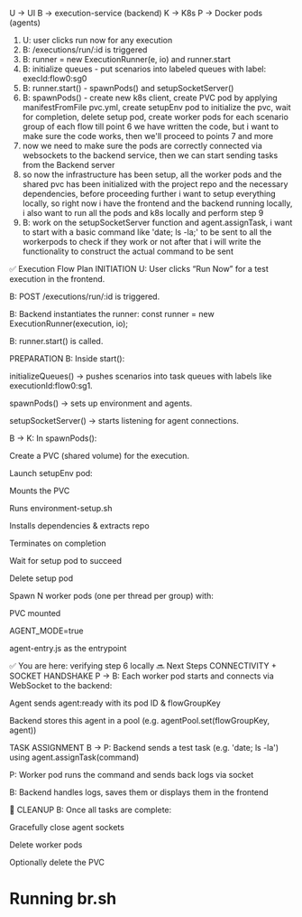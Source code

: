 U -> UI
B -> execution-service (backend)
K -> K8s
P -> Docker pods (agents)
1. U: user clicks run now for any execution
2. B: /executions/run/:id is triggered
3. B: runner = new ExecutionRunner(e, io) and runner.start
4. B: initialize queues - put scenarios into labeled queues with label: execId:flow0:sg0
5. B: runner.start() - spawnPods() and setupSocketServer()
6. B: spawnPods() - create new k8s client, create PVC pod by applying manifestFromFile pvc.yml, create setupEnv pod to initialize the pvc, wait for completion, delete setup pod, create worker pods for each scenario group of each flow
till point 6 we have written the code, but i want to make sure the code works, then we'll proceed to points 7 and more
7. now we need to make sure the pods are correctly connected via websockets to the backend service, then we can start sending tasks from the Backend server
8. so now the infrastructure has been setup, all the worker pods and the shared pvc has been initialized with the project repo and the necessary dependencies, before proceeding further i want to setup everything locally, so right now i have the frontend and the backend running locally, i also want to run all the pods and k8s locally and perform step 9
9. B: work on the setupSocketServer function  and agent.assignTask, i want to start with a basic command like 'date; ls -la;' to be sent to all the workerpods to check if they work or not after that i will write the functionality to construct the actual command to be sent


✅ Execution Flow Plan
INITIATION
U: User clicks “Run Now” for a test execution in the frontend.

B: POST /executions/run/:id is triggered.

B: Backend instantiates the runner:
const runner = new ExecutionRunner(execution, io);

B: runner.start() is called.

PREPARATION
B: Inside start():

initializeQueues() → pushes scenarios into task queues with labels like executionId:flow0:sg1.

spawnPods() → sets up environment and agents.

setupSocketServer() → starts listening for agent connections.

B → K: In spawnPods():

Create a PVC (shared volume) for the execution.

Launch setupEnv pod:

Mounts the PVC

Runs environment-setup.sh

Installs dependencies & extracts repo

Terminates on completion

Wait for setup pod to succeed

Delete setup pod

Spawn N worker pods (one per thread per group) with:

PVC mounted

AGENT_MODE=true

agent-entry.js as the entrypoint

✅ You are here: verifying step 6 locally
🔜 Next Steps
CONNECTIVITY + SOCKET HANDSHAKE
P → B: Each worker pod starts and connects via WebSocket to the backend:

Agent sends agent:ready with its pod ID & flowGroupKey

Backend stores this agent in a pool (e.g. agentPool.set(flowGroupKey, agent))

TASK ASSIGNMENT
B → P: Backend sends a test task (e.g. 'date; ls -la') using agent.assignTask(command)

P: Worker pod runs the command and sends back logs via socket

B: Backend handles logs, saves them or displays them in the frontend

🧹 CLEANUP
B: Once all tasks are complete:

Gracefully close agent sockets

Delete worker pods

Optionally delete the PVC


# Running br.sh
